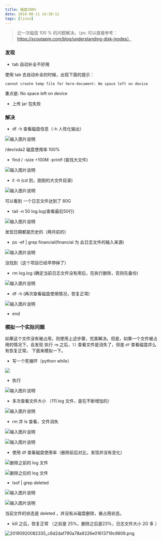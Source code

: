 ```yaml
---
title: 磁盘100%
date: 2019-08-11 14:38:11
tags: [linux]
---
```



> 记一次磁盘 100 % 的问题解决。（ps: 可以直接参考：https://scoutapm.com/blog/understanding-disk-inodes）

### 发现

- tab 自动补全不好用
 
使用 tab 去自动补全的时候，出现下面的提示：
```
cannot create temp file for here-document: No space left on device
```
重点是: No space left on device

- 上传 jar 包失败


<!--more-->

### 解决 

- df -h 查看磁盘信息（-h 人性化输出）

![输入图片说明](https://beer-1256523277.cos.ap-shanghai.myqcloud.com/blog/140326_2e424eb9_4851108.png)

/dev/sda2 磁盘使用率 100%

- find / -size +100M -printf (查找大文件)

![输入图片说明](https://beer-1256523277.cos.ap-shanghai.myqcloud.com/blog/140923_a83123b6_4851108.png)

-  ll -h (cd 到，刚刚的大文件目录)

![输入图片说明](https://beer-1256523277.cos.ap-shanghai.myqcloud.com/blog/140958_e7ae62d7_4851108.png)

可以看到 一个日志文件达到了  80G

- tail -n 50 log.log(查看最后50行)

![输入图片说明](https://beer-1256523277.cos.ap-shanghai.myqcloud.com/blog/141053_481fbeb7_4851108.png)

发现日期都是历史的（两月前的）

- ps -ef | grep financial(financial 为 此日志文件的输入来源)

![输入图片说明](https://beer-1256523277.cos.ap-shanghai.myqcloud.com/blog/141121_c4f5dbc9_4851108.png)

没找到（这个项目已经早停掉了）

- rm log.log (确定当前日志文件没有用后，在执行删除，否则先备份)

![输入图片说明](https://beer-1256523277.cos.ap-shanghai.myqcloud.com/blog/141201_86f5784a_4851108.png)

- df -h (再次查看磁盘使用情况，恢复正常)

![输入图片说明](https://beer-1256523277.cos.ap-shanghai.myqcloud.com/blog/141217_ba0a33c8_4851108.png)

- end

### 模拟一个实际问题

如果这个文件没有被占用，则使用上述步骤，完美解决。但是，如果一个文件被占用的情况下，会发现 执行 `rm` 之后，`ll` 查看文件是消失了，但是 `df` 查看磁盘并么有恢复正常。
下面来模拟一下。


- 写一个死循环（python while）

![](https://beer-1256523277.cos.ap-shanghai.myqcloud.com/20190920082448_e2263c17a5714d834b8e9e5a6ca6e633.png)

- 执行

![输入图片说明](https://beer-1256523277.cos.ap-shanghai.myqcloud.com/blog/145754_420ce48b_4851108.png)

- 多次查看文件大小 （111.log 文件，是在不断增加的）

![输入图片说明](https://beer-1256523277.cos.ap-shanghai.myqcloud.com/blog/145744_bb82e7b6_4851108.png)

- rm 并  ls 查看，文件消失

![输入图片说明](https://beer-1256523277.cos.ap-shanghai.myqcloud.com/blog/145857_90cc2ef7_4851108.png)

![输入图片说明](https://beer-1256523277.cos.ap-shanghai.myqcloud.com/blog/145909_208189f1_4851108.png)

- 使用 df 查看磁盘使用率（删除前后对比，发现并没有变化）

![删除之前的 log 文件](https://beer-1256523277.cos.ap-shanghai.myqcloud.com/20190920082423_35896d4e0e51f36644bf55386b89e476.png)

![删除之后的 log 文件](https://beer-1256523277.cos.ap-shanghai.myqcloud.com/20190920082402_b026de85befa04a241d2b1651a09ac7a.png)

- lsof | grep deleted 


![输入图片说明](https://beer-1256523277.cos.ap-shanghai.myqcloud.com/blog/145956_107c65c0_4851108.png)

![输入图片说明](https://beer-1256523277.cos.ap-shanghai.myqcloud.com/blog/150032_abc0c161_4851108.png)

当前文件的状态是 deleted ，并没有从磁盘删除，被占用状态。

- kill 之后，恢复正常 （之前是 25%，删除之后是23%，日志文件大小 2G 多 ）

![20190920082335_c6d2daf790a78a9226e01613719c9809.png](https://beer-1256523277.cos.ap-shanghai.myqcloud.com/20190920082335_c6d2daf790a78a9226e01613719c9809.png)